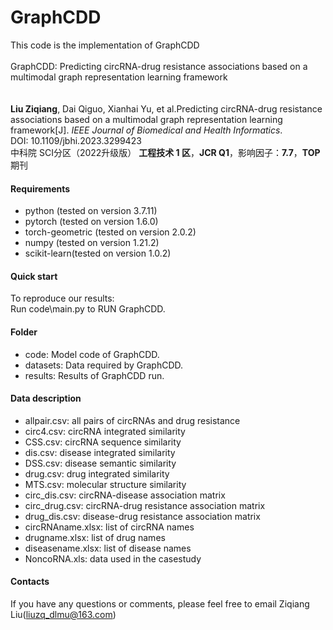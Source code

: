 # GraphCDD
This code is the implementation of GraphCDD
<br>
<br>
GraphCDD: Predicting circRNA-drug resistance associations based on a multimodal graph representation learning framework
<br>
<br>
<br>
**Liu Ziqiang**, Dai Qiguo, Xianhai Yu, et al.Predicting circRNA-drug resistance associations based on a multimodal graph representation learning framework[J]. *IEEE Journal
of Biomedical and Health Informatics*. 
<br>
DOI: 10.1109/jbhi.2023.3299423 
<br>
中科院 SCI分区（2022升级版）  **工程技术 1 区**，**JCR Q1**，影响因子：**7.7**，**TOP** 期刊 
#### Requirements

* python (tested on version 3.7.11)  
* pytorch (tested on version 1.6.0)  
* torch-geometric (tested on version 2.0.2)  
* numpy (tested on version 1.21.2)  
* scikit-learn(tested on version 1.0.2)  

#### Quick start

To reproduce our results:  
Run code\main.py to RUN GraphCDD.  

#### Folder

* code: Model code of GraphCDD.  
* datasets: Data required by GraphCDD.  
* results: Results of GraphCDD run.




#### Data description
* allpair.csv: all pairs of circRNAs and drug resistance  
* circ4.csv: circRNA integrated similarity
* CSS.csv: circRNA sequence similarity
* dis.csv: disease integrated similarity
* DSS.csv: disease semantic similarity
* drug.csv: drug integrated similarity
* MTS.csv: molecular structure similarity
* circ_dis.csv: circRNA-disease association matrix   
* circ_drug.csv: circRNA-drug resistance association matrix  
* drug_dis.csv: disease-drug resistance association matrix   
* circRNAname.xlsx: list of circRNA names  
* drugname.xlsx: list of drug names  
* diseasename.xlsx: list of disease names  
* NoncoRNA.xls: data used in the casestudy

#### Contacts

If you have any questions or comments, please feel free to email Ziqiang Liu(liuzq_dlmu@163.com) 



